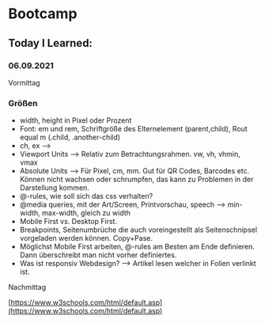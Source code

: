 # Bootcamp
## Today I Learned:
### 06.09.2021

Vormittag

### Größen
- width, height in Pixel oder Prozent
- Font: em und rem, Schriftgröße des Elternelement (parent,child), Rout equal m (.child, .another-child)
- ch, ex -->
- Viewport Units --> Relativ zum Betrachtungsrahmen. vw, vh, vhmin, vmax
- Absolute Units --> Für Pixel, cm, mm. Gut für QR Codes, Barcodes etc. Können nicht wachsen oder schrumpfen, das kann zu Problemen in der Darstellung kommen.
- @-rules, wie soll sich das css verhalten?
- @media queries, mit der Art/Screen, Printvorschau, speech
--> min-width, max-width, gleich zu width
- Mobile First vs. Desktop First.
- Breakpoints, Seitenumbrüche die auch voreingestellt als Seitenschnipsel vorgeladen werden können. Copy+Pase.
- Möglichst Mobile First arbeiten, @-rules am Besten am Ende definieren. Dann überschreibt man nicht vorher definiertes.
- Was ist responsiv Webdesign? --> Artikel lesen welcher in Folien verlinkt ist.

Nachmittag

[https://www.w3schools.com/html/default.asp](https://www.w3schools.com/html/default.asp)

